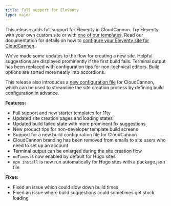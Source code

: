 ```yaml
---
title: Full support for Eleventy
type: major
---
```

This release adds full support for Eleventy in CloudCannon. Try Eleventy with your own custom site or with [one of our templates](https://app.cloudcannon.com/editor#sites/templates/eleventy). Read our documentation for details on how to [configure your Eleventy site for CloudCannon](/documentation/articles/introduction-to-editing/).

We've made some updates to the flow for creating a new site. Helpful suggestions are displayed prominently if the first build fails. Terminal output has been replaced with configuration tips for non-technical editors. Build options are sorted more neatly into accordions.

This release also introduces a [new configuration file](/documentation/articles/pre-configure-your-site-before-creation-on-cloudcannon) for CloudCannon, which can be used to streamline the site creation process by defining build configuration in advance.

**Features:**

* Full support and new starter templates for 11ty
* Updated site creation pages and loading states
* Updated build failed state with more prominent fix suggestions
* New product tips for non-developer template build screens
* Support for a new build configuration file for CloudCannon
* CloudCannon branding has been removed from emails to site users who need to set up an account
* Terminal output can be enlarged during the site creation flow
* `noTimes` is now enabled by default for Hugo sites
* `npm install` is now run automatically for Hugo sites with a package.json file

**Fixes:**

* Fixed an issue which could slow down build times
* Fixed an issue where build suggestions could sometimes get stuck loading